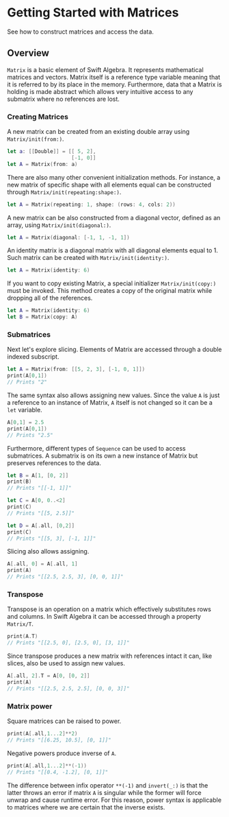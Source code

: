 # Getting Started with Matrices

See how to construct matrices and access the data.

## Overview

``Matrix`` is a basic element of Swift Algebra. It represents mathematical matrices and vectors. Matrix itself is a reference type variable meaning that it is referred to by its place in the memory. Furthermore, data that a Matrix is holding is made abstract which allows very intuitive access to any submatrix where no references are lost. 

### Creating Matrices

A new matrix can be created from an existing double array using ``Matrix/init(from:)``.
```swift
let a: [[Double]] = [[ 5, 2],
                     [-1, 0]]
let A = Matrix(from: a)
```
There are also many other convenient initialization methods. For instance, a new matrix of specific shape with all elements equal can be constructed through ``Matrix/init(repeating:shape:)``.
```swift
let A = Matrix(repeating: 1, shape: (rows: 4, cols: 2))
```
A new matrix can be also constructed from a diagonal vector, defined as an array, using ``Matrix/init(diagonal:)``.
```swift
let A = Matrix(diagonal: [-1, 1, -1, 1])
```
An identity matrix is a diagonal matrix with all diagonal elements equal to 1. Such matrix can be created with ``Matrix/init(identity:)``. 
```swift
let A = Matrix(identity: 6)
```
If you want to copy existing Matrix, a special initializer ``Matrix/init(copy:)`` must be invoked. This method creates a copy of the original matrix while dropping all of the references.
```swift
let A = Matrix(identity: 6)
let B = Matrix(copy: A)
```

### Submatrices

Next let's explore slicing. Elements of Matrix are accessed through a double indexed subscript.
```swift
let A = Matrix(from: [[5, 2, 3], [-1, 0, 1]])
print(A[0,1])
// Prints "2"
```
The same syntax also allows assigning new values. Since the value `A` is just a reference to an instance of Matrix, `A` itself is not changed so it can be a `let` variable.
```swift
A[0,1] = 2.5
print(A[0,1])
// Prints "2.5"
```
Furthermore, different types of `Sequence` can be used to access submatrices. A submatrix is on its own a new instance of Matrix but preserves references to the data.
```swift
let B = A[1, [0, 2]]
print(B)
// Prints "[[-1, 1]]"

let C = A[0, 0..<2]
print(C)
// Prints "[[5, 2.5]]"

let D = A[.all, [0,2]]
print(C)
// Prints "[[5, 3], [-1, 1]]"
```
Slicing also allows assigning.
```swift
A[.all, 0] = A[.all, 1]
print(A)
// Prints "[[2.5, 2.5, 3], [0, 0, 1]]"
```

### Transpose

Transpose is an operation on a matrix which effectively substitutes rows and columns. In Swift Algebra it can be accessed through a property ``Matrix/T``.
```swift
print(A.T)
// Prints "[[2.5, 0], [2.5, 0], [3, 1]]"
```
Since transpose produces a new matrix with references intact it can, like slices, also be used to assign new values.
```swift
A[.all, 2].T = A[0, [0, 2]]
print(A)
// Prints "[[2.5, 2.5, 2.5], [0, 0, 3]]"
```

### Matrix power

Square matrices can be raised to power.
```swift
print(A[.all,1...2]**2)
// Prints "[[6.25, 10.5], [0, 1]]"
```
Negative powers produce inverse of `A`.
```swift
print(A[.all,1...2]**(-1))
// Prints "[[0.4, -1.2], [0, 1]]"
```
The difference between infix operator `**(-1)` and ``invert(_:)`` is that the latter throws an error if matrix `A` is singular while the former will force unwrap and cause runtime error. For this reason, power syntax is applicable to matrices where we are certain that the inverse exists.
